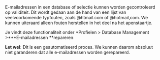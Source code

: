 E-mailadressen in een database of selectie kunnen worden gecontroleerd
op validiteit. Dit wordt gedaan aan de hand van een lijst van
veelvoorkomende typfouten, zoals @htmail.com of @hotmail,com. We kunnen
uiteraard alleen fouten herstellen in het deel na het apenstaartje.

Je vindt deze functionaliteit onder \*Profielen \> Database Management
\>\*\*\*E-mailadressen \*\*repareren

**Let wel:** Dit is een geautomatiseerd proces. We kunnen daarom
absoluut niet garanderen dat alle e-mailadressen worden gerepareerd.
